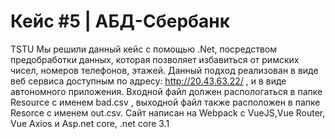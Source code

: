 # Кейс #5 | АБД-Сбербанк
TSTU
Мы решили данный кейс с помощью .Net, посредством предобработки данных, которая позволяет избавиться от римских чисел, номеров телефонов, этажей.
Данный подход реализован в виде веб сервиса доступным по адресу: http://20.43.63.22/ , и в виде автономного приложения.
Входной файл должен распологаться в папке Resource с именем bad.csv , выходной файл также расположен в папке Resorce с именем out.csv.
Сайт написан на Webpack c VueJS,Vue Router, Vue Axios и Аsp.net core, .net core 3.1
